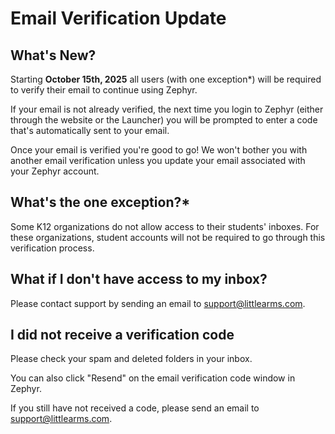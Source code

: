 # Email Verification Update

## What's New?

Starting **October 15th, 2025** all users (with one exception\*) will be required to verify their email to continue using Zephyr.

If your email is not already verified, the next time you login to Zephyr (either through the website or the Launcher) you will be prompted to enter a code that's automatically sent to your email.

Once your email is verified you're good to go! We won't bother you with another email verification unless you update your email associated with your Zephyr account.

## What's the one exception?\*

Some K12 organizations do not allow access to their students' inboxes. For these organizations, student accounts will not be required to go through this verification process.

## What if I don't have access to my inbox?

Please contact support by sending an email to support@littlearms.com.

## I did not receive a verification code

Please check your spam and deleted folders in your inbox.

You can also click "Resend" on the email verification code window in Zephyr.

If you still have not received a code, please send an email to support@littlearms.com.

